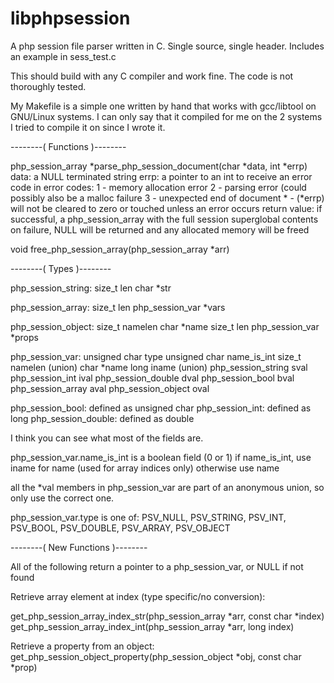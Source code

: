 # libphpsession

A php session file parser written in C.
Single source, single header.  Includes an example in sess_test.c

This should build with any C compiler and work fine.
The code is not thoroughly tested.

My Makefile is a simple one written by hand that works with gcc/libtool on GNU/Linux systems.  I can only say that it compiled for me on the 2 systems I tried to compile it on since I wrote it.

--------( Functions )--------

php_session_array *parse_php_session_document(char *data, int *errp)
  data: a NULL terminated string
  errp: a pointer to an int to receive an error code in
    error codes:
    1 - memory allocation error
    2 - parsing error (could possibly also be a malloc failure
    3 - unexpected end of document
    * - (*errp) will not be cleared to zero or touched unless an error occurs
  return value: if successful, a php_session_array with the full session superglobal contents
                on failure, NULL will be returned and any allocated memory will be freed

void free_php_session_array(php_session_array *arr)

--------( Types )--------

php_session_string:
    size_t len
    char *str

php_session_array:
    size_t len
    php_session_var *vars

php_session_object:
    size_t namelen
    char *name
    size_t len
    php_session_var *props

php_session_var:
    unsigned char type
    unsigned char name_is_int
    size_t namelen
    (union)
        char *name
        long iname
    (union)
        php_session_string sval
        php_session_int ival
        php_session_double dval
        php_session_bool bval
        php_session_array aval
        php_session_object oval

php_session_bool: defined as unsigned char
php_session_int: defined as long
php_session_double: defined as double

I think you can see what most of the fields are.

php_session_var.name_is_int is a boolean field (0 or 1)
if name_is_int, use iname for name (used for array indices only)
otherwise use name

all the *val members in php_session_var are part of an anonymous union, so only use the correct one.

php_session_var.type is one of: PSV_NULL, PSV_STRING, PSV_INT, PSV_BOOL, PSV_DOUBLE, PSV_ARRAY, PSV_OBJECT

--------( New Functions )--------

All of the following return a pointer to a php_session_var, or NULL if not found

Retrieve array element at index (type specific/no conversion):

get_php_session_array_index_str(php_session_array *arr, const char *index)
get_php_session_array_index_int(php_session_array *arr, long index)

Retrieve a property from an object:
get_php_session_object_property(php_session_object *obj, const char *prop)


